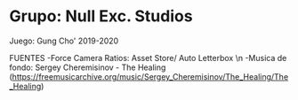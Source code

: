 # Grupo: Null Exc. Studios
Juego: Gung Cho'
2019-2020

FUENTES
-Force Camera Ratios: Asset Store/ Auto Letterbox \n
-Musica de fondo: Sergey Cheremisinov - The Healing (https://freemusicarchive.org/music/Sergey_Cheremisinov/The_Healing/The_Healing)
